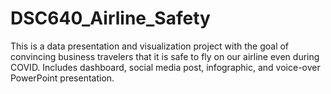 # DSC640_Airline_Safety
This is a data presentation and visualization project with the goal of convincing business travelers that it is safe to fly on our airline even during COVID.  Includes dashboard, social media post, infographic, and voice-over PowerPoint presentation.
